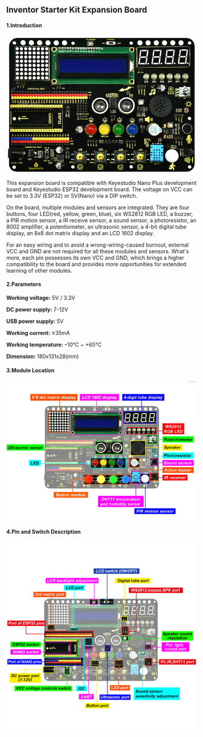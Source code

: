 ## **Inventor Starter Kit Expansion Board**

#### **1.Introduction**

![image-20230519134845325](./media/image-20230519134845325.png)

This expansion board is compatible with Keyestudio Nano Plus development board and Keyestudio ESP32 development board. The voltage on VCC can be set to 3.3V (ESP32) or 5V(Nano) via a DIP switch.

On the board, multiple modules and sensors are integrated. They are four buttons, four LED(red, yellow, green, blue), six WS2812 RGB LED, a buzzer, a PIR motion sensor, a IR receive sensor, a sound sensor, a photoresistor, an 8002 amplifier, a potentiometer, an ultrasonic sensor, a 4-bit digital tube display, an 8x8 dot matrix display and an LCD 1602 display. 

For an easy wiring and to avoid a wrong-wiring-caused burnout, external VCC and GND are not required for all these modules and sensors. What's more, each pin possesses its own VCC and GND, which brings a higher compatibility to the board and provides more opportunities for extended learning of other modules. 

#### **2.Parameters**

**Working voltage:** 5V / 3.3V

**DC power supply:** 7-12V

**USB power supply:** 5V

**Working current:** ≥35mA

**Working temperature:** –10°C ~ +65°C

**Dimension:** 180x131x28(mm)

#### **3.Module Location**

![image-20230508165212269](media/image-20230508165212269.png)

#### **4.Pin and Switch Description**

![01](./media/01-1682414666522-2.jpg)

